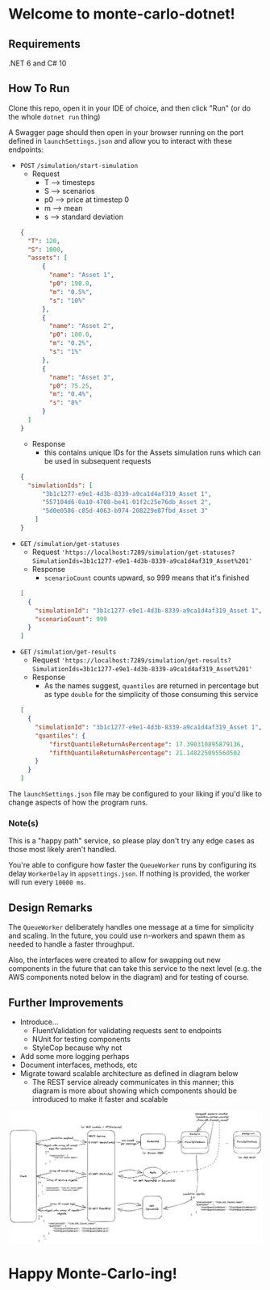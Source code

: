 # Welcome to monte-carlo-dotnet! 

## Requirements
.NET 6 and C# 10

## How To Run
Clone this repo, open it in your IDE of choice, and then click "Run" (or do the whole `dotnet run` thing)

A Swagger page should then open in your browser running on the port defined in `launchSettings.json` and allow you to interact with these endpoints:
* `POST` `/simulation/start-simulation`
  * Request
    * T --> timesteps
    * S --> scenarios
    * p0 --> price at timestep 0
    * m --> mean
    * s --> standard deviation
  ```json
  {
    "T": 120,
    "S": 1000,
    "assets": [
        {
          "name": "Asset 1",
          "p0": 190.0,
          "m": "0.5%",
          "s": "10%"
        },
        {
          "name": "Asset 2",
          "p0": 100.0,
          "m": "0.2%",
          "s": "1%"
        },
        {
          "name": "Asset 3",
          "p0": 75.25,
          "m": "0.4%",
          "s": "8%"
        }
    ]
  }
  ```
  * Response
    * this contains unique IDs for the Assets simulation runs which can be used in subsequent requests
  ```json
  {
    "simulationIds": [
        "3b1c1277-e9e1-4d3b-8339-a9ca1d4af319_Asset 1",
        "557104d6-0a10-4708-be41-01f2c25e76db_Asset 2",
        "5d0e0586-c85d-4063-b974-208229e87fbd_Asset 3"
      ]
  }
  ```
* `GET` `/simulation/get-statuses`
  * Request
  `'https://localhost:7289/simulation/get-statuses?SimulationIds=3b1c1277-e9e1-4d3b-8339-a9ca1d4af319_Asset%201'`
  * Response
    * `scenarioCount` counts upward, so 999 means that it's finished
  ```json
  [
    {
      "simulationId": "3b1c1277-e9e1-4d3b-8339-a9ca1d4af319_Asset 1",
      "scenarioCount": 999
    }
  ]
  ```
* `GET` `/simulation/get-results`
  * Request
    `'https://localhost:7289/simulation/get-results?SimulationIds=3b1c1277-e9e1-4d3b-8339-a9ca1d4af319_Asset%201'`
  * Response
    * As the names suggest, `quantiles` are returned in percentage but as type `double` for the simplicity of those consuming this service 
  ```json
  [
    {
      "simulationId": "3b1c1277-e9e1-4d3b-8339-a9ca1d4af319_Asset 1",
      "quantiles": {
          "firstQuantileReturnAsPercentage": 17.390310895879136,
          "fifthQuantileReturnAsPercentage": 21.148225095560502
      }
    }
  ]
  ```
The `launchSettings.json` file may be configured to your liking if you'd like to change aspects of how the program runs.

### Note(s)

This is a "happy path" service, so please play don't try any edge cases as those most likely aren't handled.

You're able to configure how faster the `QueueWorker` runs by configuring its delay `WorkerDelay` in `appsettings.json`. If nothing is provided, the worker will run every `10000 ms`.

## Design Remarks
The `QueueWorker` deliberately handles one message at a time for simplicity and scaling. In the future, you could use n-workers and spawn them as needed to handle a faster throughput.

Also, the interfaces were created to allow for swapping out new components in the future that can take this service to the next level (e.g. the AWS components noted below in the diagram) and for testing of course.


## Further Improvements
* Introduce...
  * FluentValidation for validating requests sent to endpoints
  * NUnit for testing components
  * StyleCop because why not
* Add some more logging perhaps
* Document interfaces, methods, etc
* Migrate toward scalable architecture as defined in diagram below
  * The REST service already communicates in this manner; this diagram is more about showing which components should be introduced to make it faster and scalable

![pefect-world-diagram](system-design.png "pefect-world-diagram")


# Happy Monte-Carlo-ing!
